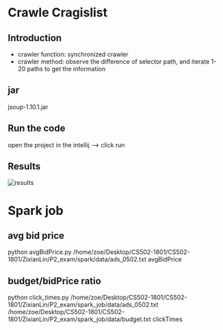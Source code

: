 # Crawle Cragislist

## Introduction
* crawler function: synchronized crawler 
* crawler method: observe the difference of selector path, and iterate 1-20 paths to get the information 

## jar
jsoup-1.10.1.jar

## Run the code
open the project in the intellij --> click run

## Results
![results](https://github.com/zhewangjoe/CS502-1801/blob/zixianlin/ZixianLin/P2_exam/rentCrawler%20results.PNG)

# Spark job

## avg bid price

   python avgBidPrice.py /home/zoe/Desktop/CS502-1801/CS502-1801/ZixianLin/P2_exam/spark/data/ads_0502.txt avgBidPrice


## budget/bidPrice ratio

  python click_times.py /home/zoe/Desktop/CS502-1801/CS502-1801/ZixianLin/P2_exam/spark_job/data/ads_0502.txt /home/zoe/Desktop/CS502-1801/CS502-1801/ZixianLin/P2_exam/spark_job/data/budget.txt clickTimes

